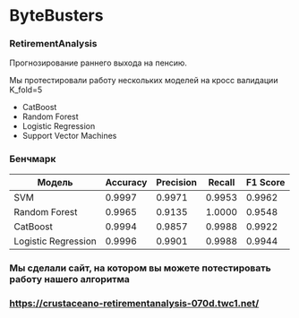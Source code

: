 # ByteBusters

### RetirementAnalysis
Прогнозирование раннего выхода на пенсию.

Мы протестировали работу нескольких моделей на кросс валидации K_fold=5
* CatBoost
* Random Forest
* Logistic Regression
* Support Vector Machines

### Бенчмарк 

| Модель           | Accuracy        | Precision       | Recall          | F1 Score        |
|------------------|----------------|----------------|----------------|-----------------|
| SVM              | 0.9997         | 0.9971         | 0.9953         | 0.9962          |
| Random Forest     | 0.9965         | 0.9135         | 1.0000         | 0.9548          |
| CatBoost         | 0.9994         | 0.9857         | 0.9988         | 0.9922          |
| Logistic Regression | 0.9996       | 0.9901         | 0.9988         | 0.9944          |


### Мы сделали сайт, на котором вы можете потестировать работу нашего алгоритма
### https://crustaceano-retirementanalysis-070d.twc1.net/
